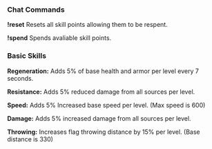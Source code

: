 ### Chat Commands
  **!reset**  Resets all skill points allowing them to be respent.
  
  **!spend** Spends avaliable skill points.
  
### Basic Skills
**Regeneration:** Adds 5% of base health and armor per level every 7 seconds.

**Resistance:** Adds 5% reduced damage from all sources per level.

**Speed:** Adds 5% Increased base speed per level. (Max speed is 600)

**Damage:** Adds 5% increased damage from all sources per level.

**Throwing:** Increases flag throwing distance by 15% per level. (Base distance is 330)
